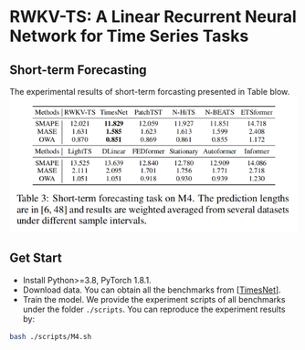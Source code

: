 # RWKV-TS: A Linear Recurrent Neural Network for Time Series Tasks

## Short-term Forecasting
The experimental results of short-term forcasting presented in Table blow.
![image](../pic/short_term_result.png)

## Get Start

- Install Python>=3.8, PyTorch 1.8.1.
- Download data. You can obtain all the benchmarks from [[TimesNet](https://github.com/thuml/Time-Series-Library)].
- Train the model. We provide the experiment scripts of all benchmarks under the folder `./scripts`. You can reproduce the experiment results by:

```bash
bash ./scripts/M4.sh
```